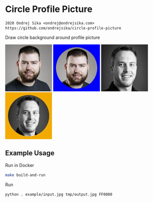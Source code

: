 # Circle Profile Picture

    2020 Ondrej Sika <ondrej@ondrejsika.com>
    https://github.com/ondrejsika/circle-profile-picture

Draw circle background around profile picture

![](example/input.jpg)
![](example/output.jpg)
![](example/input2.jpg)
![](example/output2.jpg)

## Example Usage

Run in Docker

```bash
make build-and-run
```

Run

```bash
python . example/input.jpg tmp/output.jpg FF0000
```

